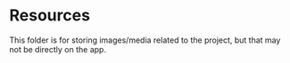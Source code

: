 # Resources

This folder is for storing images/media related to the project, but that may not be directly on the app.